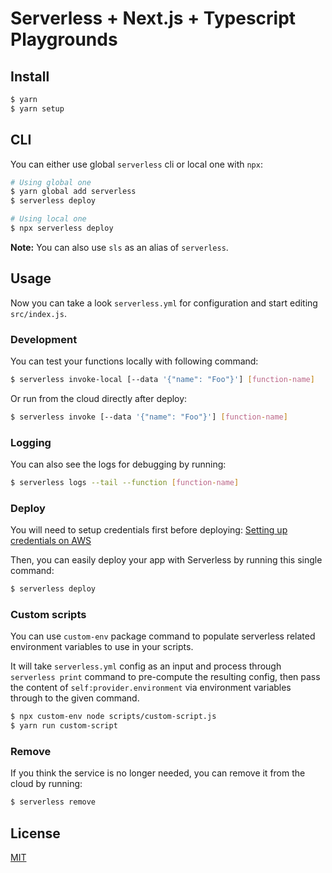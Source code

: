 # Serverless + Next.js + Typescript Playgrounds

## Install

```bash
$ yarn
$ yarn setup
```

## CLI

You can either use global `serverless` cli or local one with `npx`:

```bash
# Using global one
$ yarn global add serverless
$ serverless deploy

# Using local one
$ npx serverless deploy
```

**Note:** You can also use `sls` as an alias of `serverless`.

## Usage

Now you can take a look `serverless.yml` for configuration and start editing `src/index.js`.

### Development

You can test your functions locally with following command:

```bash
$ serverless invoke-local [--data '{"name": "Foo"}'] [function-name]
```

Or run from the cloud directly after deploy:

```bash
$ serverless invoke [--data '{"name": "Foo"}'] [function-name]
```

### Logging

You can also see the logs for debugging by running:

```bash
$ serverless logs --tail --function [function-name]
```

### Deploy

You will need to setup credentials first before deploying: [Setting up credentials on AWS](https://serverless.com/framework/docs/providers/aws/guide/credentials/)

Then, you can easily deploy your app with Serverless by running this single command:

```bash
$ serverless deploy
```

### Custom scripts

You can use `custom-env` package command to populate serverless related environment variables to use in your scripts.

It will take `serverless.yml` config as an input and process through `serverless print` command to pre-compute the resulting config, then pass the content of `self:provider.environment` via environment variables through to the given command.

```bash
$ npx custom-env node scripts/custom-script.js
$ yarn run custom-script
```

### Remove

If you think the service is no longer needed, you can remove it from the cloud by running:

```bash
$ serverless remove
```

## License

[MIT](https://preco.mit-license.org/)
